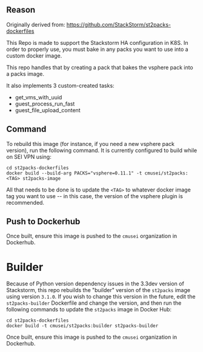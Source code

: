 ## Reason

Originally derived from:  https://github.com/StackStorm/st2packs-dockerfiles

This Repo is made to support the Stackstorm HA configuration in K8S.  In order to properly use, you must bake in any packs you want to use into a custom docker image. 

This repo handles that by creating a pack that bakes the vsphere pack into a packs image.

It also implements 3 custom-created tasks:

- get_vms_with_uuid
- guest_process_run_fast
- guest_file_upload_content

## Command

To rebuild this image (for instance, if you need a new vsphere pack version), run the following command.  It is currently configured to build while on SEI VPN using:

```
cd st2packs-dockerfiles
docker build --build-arg PACKS="vsphere=0.11.1" -t cmusei/st2packs:<TAG> st2packs-image
```

All that needs to be done is to update the `<TAG>` to whatever docker image tag you want to use -- in this case, the version of the vsphere plugin is recommended.

## Push to Dockerhub

Once built, ensure this image is pushed to the `cmusei` organization in Dockerhub.

# Builder

Because of Python version dependency issues in the 3.3dev version of Stackstorm, this repo rebuilds the "builder" version of the `st2packs` image using version `3.1.0`.  If you wish to change this version in the future, edit the `st2packs-builder` Dockerfile and change the version, and then run the following commands to update the `st2packs` image in Docker Hub:

```
cd st2packs-dockerfiles
docker build -t cmusei/st2packs:builder st2packs-builder
```
Once built, ensure this image is pushed to the `cmusei` organization in Dockerhub.


